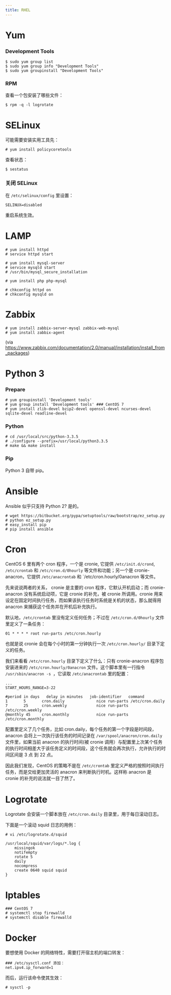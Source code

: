 ```yaml
---
title: RHEL
---
```



Yum
===

### Development Tools

	$ sudo yum group list
	$ sudo yum group info "Development Tools"
	$ sudo yum groupinstall "Development Tools"

### RPM

查看一个包安装了哪些文件：

	$ rpm -q -l logrotate



SELinux
=======

可能需要安装实用工具先：

    # yum install policycoretools

查看状态：

	$ sestatus

### 关闭 SELinux

在 `/etc/selinux/config` 里设置：

	SELINUX=disabled

重启系统生效。


LAMP
====

	# yum install httpd
	# service httpd start

	# yum install mysql-server
	# service mysqld start
	# /usr/bin/mysql_secure_installation

	# yum install php php-mysql

	# chkconfig httpd on
	# chkconfig mysqld on


Zabbix
======

	# yum install zabbix-server-mysql zabbix-web-mysql
	# yum install zabbix-agent

(via https://www.zabbix.com/documentation/2.0/manual/installation/install_from_packages)


Python 3
========

### Prepare
	
	# yum groupinstall 'Development tools'
	# yum group install 'Development tools' ### CentOS 7
	# yum install zlib-devel bzip2-devel openssl-devel ncurses-devel sqlite-devel readline-devel

### Python

	# cd /usr/local/src/python-3.3.5
	# ./configure --prefix=/usr/local/python3.3.5
	# make && make install

### Pip

Python 3 自带 pip。



Ansible
=======

Ansible 似乎只支持 Python 2? 是的。

	# wget https://bitbucket.org/pypa/setuptools/raw/bootstrap/ez_setup.py
	# python ez_setup.py
	# easy_install pip
	# pip install ansible


Cron
====

CentOS 6 里有两个 cron 程序，一个是 cronie, 它提供 `/etc/init.d/crond`, `/etc/crontab` 和 `/etc/cron.d/0hourly` 等文件和功能；另一个是 cronie-anacron，它提供 `/etc/anacrontab` 和 `/etc/cron.hourly/0anacron 等文件。 

先来说说两者的关系， cronie 是主要的 cron 程序，它默认开机启动；而 cronie-anacron 没有系统启动项，它是 cronie 的补充，被 cronie 所调用。cronie 用来设定在固定时间执行任务，而如果该执行任务时系统是关机的状态，那么就得用 anacron 来捕获这个任务并在开机后补充执行。

默认地，`/etc/crontab` 里没有定义任何任务；不过在 `/etc/cron.d/0hourly` 文件里定义了一条任务：

	01 * * * * root run-parts /etc/cron.hourly

也就是说 cronie 会在每个小时的第一分钟执行一次 `/etc/cron.hourly/` 目录下定义的任务。

我们来看看 `/etc/cron.hourly` 目录下定义了什么：只有 cronie-anacron 程序包安装进来的 `/etc/cron.hourly/0anacron` 文件。这个脚本里有一行指令 `/usr/sbin/anacron -s `，它读取 `/etc/anacrontab` 里的配置：

	...
	START_HOURS_RANGE=3-22

	#period in days   delay in minutes   job-identifier   command
	1       5       cron.daily              nice run-parts /etc/cron.daily
	7       25      cron.weekly             nice run-parts /etc/cron.weekly
	@monthly 45     cron.monthly            nice run-parts /etc/cron.monthly

配置里定义了几个任务，比如 cron.daily，每个任务的第一个字段是时间段，anacron 会将上一次执行该任务的时间记录在 `/var/spool/anacron/cron.daily` 文件里，如果当前 anacron 的执行时间(被 cronie 调用）与配置里上次某个任务的执行时间相差大于该任务定义的时间段，这个任务就会再次执行，允许执行的时间区间是 3 点 到 22 点。

因此我们发现，CentOS 的策略不是在 `/etc/crontab` 里定义严格的按照时间执行任务，而是交给更加灵活的 anacron 来判断执行时机。这样称 anacron 是 cronie 的补充的说法就一目了然了。


Logrotate
=========

Logrotate 会安装一个脚本放在 `/etc/cron.daily` 目录里，用于每日滚动日志。

下面是一个滚动 squid 日志的用例：

	# vi /etc/logrotate.d/squid
	
	/usr/local/squid/var/logs/*.log {
		missingok
		notifempty
		rotate 5
		daily
		nocompress
		create 0640 squid squid
	}

Iptables
========

	### CentOS 7
	# systemctl stop firewalld
	# systemctl disable firewalld

Docker
======

要想使用 Docker 的网络特性，需要打开宿主机的端口转发：

	### /etc/sysctl.conf 添加：
	net.ipv4.ip_forward=1

而后，运行该命令使其生效：

	# sysctl -p


